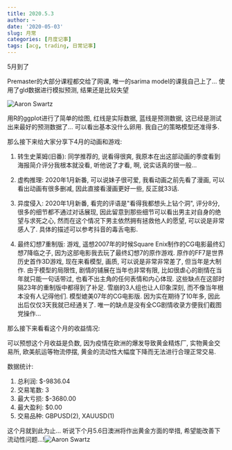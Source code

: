 ```yaml
---
title: 2020.5.3
author: ~
date: '2020-05-03'
slug: 月常
categories: [月度记事]
tags: [acg, trading, 日常记事]
---
```


5月到了

Premaster的大部分课程都交给了网课, 唯一的sarima model的课我自己上了... 使用了gld数据进行模拟预测, 结果还是比较失望

![Aaron Swartz](https://files.catbox.moe/z7qeuy.png)

用R的ggplot进行了简单的绘图, 红线是实际数据, 蓝线是预测数据, 这已经是测试出来最好的预测数据了... 可以看出基本没什么卵用. 我自己的策略模型还准得多.

那么接下来给大家分享下4月的动画和游戏:

1. 转生史莱姆(旧番): 同学推荐的, 说看得很爽, 我原本在出这部动画的季度看到海报简介评分我根本就没看, 听他说了才看, 啊, 说实话真的很一般...

2. 虚构推理: 2020年1月新番, 可以说妹子很可爱, 我看动画之前先看了漫画, 可以看出动画有很多删减, 因此直接看漫画更好一些, 反正就33话.
3. 异度侵入: 2020年1月新番, 看完的评语是"看得我都想头上钻个洞", 评分8分, 很多的细节都不通过对话展现, 因此留意到那些细节可以看出男主对自身的绝望与求死之心, 然而在这个情况下男主依然拥有拯救他人的愿望, 可以说是非常感人了. 具体的描述可以参考抖音的毒舌电影.
4. 最终幻想7重制版: 游戏, 遥想2007年的时候Square Enix制作的CG电影最终幻想7降临之子, 因为这部电影我去玩了最终幻想7的原作游戏. 原作的FF7是世界历史首作3D游戏, 现在来看模型, 画质, 可以说是非常非常差了, 但当年是大制作. 由于模型的局限性, 剧情的铺展在当年也非常有限, 比如很虐心的剧情在当年就只能一句话带过, 也看不出主角的任何表情和内心体现. 这些缺点在这部时隔23年的重制版中都得到了补足. 雪崩的3人组也让人印象深刻, 而不像当年根本没有人记得他们. 模型媲美07年的CG电影版. 因为实在期待了10年多, 因此出后仅仅3天我就已经通关了. 唯一的缺点是没有全CG剧情收录方便我们截图党操作...



那么接下来看看这个月的收益情况:

可以预想这个月收益是负数, 因为疫情在欧洲的爆发导致黄金精炼厂, 实物黄金交易所, 欧美航运等物流停摆, 黄金的流动性大幅度下降而无法进行合理正常交易.

数据统计: 

1. 总利润: $-9836.04
2. 交易笔数: 3
3. 最大亏损: $-3680.00
4. 最大盈利: $0.00
5. 交易品种: GBPUSD(2), XAUUSD(1)

这个月就到此为止... 听说下个月5.6日澳洲将作出黄金方面的举措, 希望能改善下流动性问题...!![Aaron Swartz](https://files.catbox.moe/t2qee2.png)
